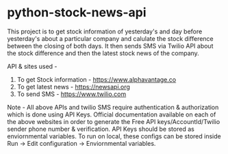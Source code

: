 # python-stock-news-api

This project is to get stock information of yesterday's and day before yesterday's about a particular company and calulate the stock difference between the closing of both days. It then sends SMS via Twilio API about the stock difference and then the latest stock news of the company.

API & sites used -
1. To get Stock information - https://www.alphavantage.co
2. To get latest news - https://newsapi.org
3. To send SMS - https://www.twilio.com

Note - All above APIs and twilio SMS require authentication & authorization which is done using API Keys. Official documentation available on each of the above websites in order to generate the Free API keys/AccountId/Twilio sender phone number & verification.
API Keys should be stored as enviornmental variables. To run on local, these configs can be stored inside Run -> Edit configuration -> Enviornmental variables.
